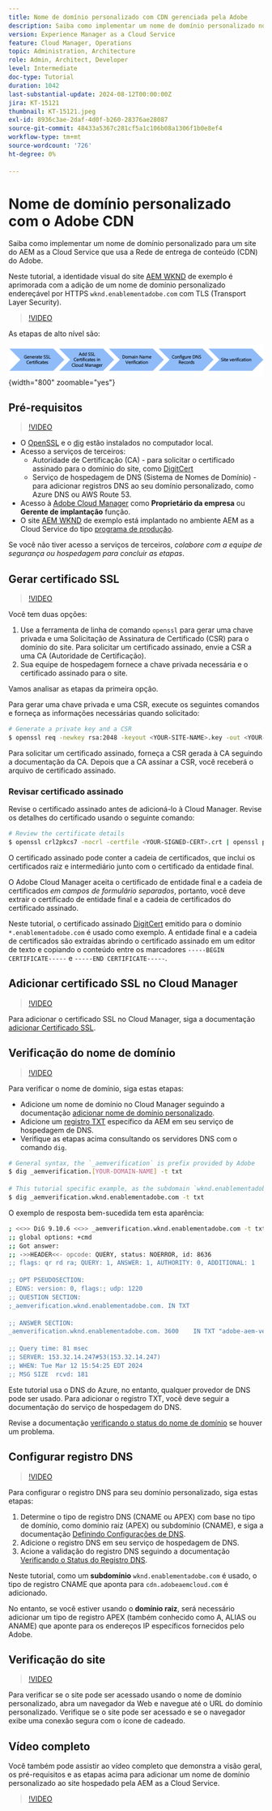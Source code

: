 ```yaml
---
title: Nome de domínio personalizado com CDN gerenciada pela Adobe
description: Saiba como implementar um nome de domínio personalizado no site da AEM as a Cloud Service que usa um CDN gerenciado pela Adobe.
version: Experience Manager as a Cloud Service
feature: Cloud Manager, Operations
topic: Administration, Architecture
role: Admin, Architect, Developer
level: Intermediate
doc-type: Tutorial
duration: 1042
last-substantial-update: 2024-08-12T00:00:00Z
jira: KT-15121
thumbnail: KT-15121.jpeg
exl-id: 8936c3ae-2daf-4d0f-b260-28376ae28087
source-git-commit: 48433a5367c281cf5a1c106b08a1306f1b0e8ef4
workflow-type: tm+mt
source-wordcount: '726'
ht-degree: 0%

---
```


# Nome de domínio personalizado com o Adobe CDN

Saiba como implementar um nome de domínio personalizado para um site do AEM as a Cloud Service que usa a Rede de entrega de conteúdo (CDN) do Adobe.

Neste tutorial, a identidade visual do site [AEM WKND](https://github.com/adobe/aem-guides-wknd) de exemplo é aprimorada com a adição de um nome de domínio personalizado endereçável por HTTPS `wknd.enablementadobe.com` com TLS (Transport Layer Security).

>[!VIDEO](https://video.tv.adobe.com/v/3427903?quality=12&learn=on)

As etapas de alto nível são:

![Nome de Domínio Personalizado com Adobe CDN](./assets/add-custom-domain-name-with-Adobe-CDN.png){width="800" zoomable="yes"}

## Pré-requisitos

>[!VIDEO](https://video.tv.adobe.com/v/3427909?quality=12&learn=on)

- O [OpenSSL](https://www.openssl.org/) e o [dig](https://www.isc.org/blogs/dns-checker/) estão instalados no computador local.
- Acesso a serviços de terceiros:
   - Autoridade de Certificação (CA) - para solicitar o certificado assinado para o domínio do site, como [DigitCert](https://www.digicert.com/)
   - Serviço de hospedagem de DNS (Sistema de Nomes de Domínio) - para adicionar registros DNS ao seu domínio personalizado, como Azure DNS ou AWS Route 53.
- Acesso à [Adobe Cloud Manager](https://my.cloudmanager.adobe.com/) como **Proprietário da empresa** ou **Gerente de implantação** função.
- O site [AEM WKND](https://github.com/adobe/aem-guides-wknd) de exemplo está implantado no ambiente AEM as a Cloud Service do tipo [programa de produção](https://experienceleague.adobe.com/pt-br/docs/experience-manager-cloud-service/content/implementing/using-cloud-manager/programs/introduction-production-programs).

Se você não tiver acesso a serviços de terceiros, _colabore com a equipe de segurança ou hospedagem para concluir as etapas_.

## Gerar certificado SSL

>[!VIDEO](https://video.tv.adobe.com/v/3441486?quality=12&learn=on&captions=por_br)

Você tem duas opções:

1. Use a ferramenta de linha de comando `openssl` para gerar uma chave privada e uma Solicitação de Assinatura de Certificado (CSR) para o domínio do site. Para solicitar um certificado assinado, envie a CSR a uma CA (Autoridade de Certificação).
1. Sua equipe de hospedagem fornece a chave privada necessária e o certificado assinado para o site.

Vamos analisar as etapas da primeira opção.

Para gerar uma chave privada e uma CSR, execute os seguintes comandos e forneça as informações necessárias quando solicitado:

```bash
# Generate a private key and a CSR
$ openssl req -newkey rsa:2048 -keyout <YOUR-SITE-NAME>.key -out <YOUR-SITE-NAME>.csr -nodes
```

Para solicitar um certificado assinado, forneça a CSR gerada à CA seguindo a documentação da CA. Depois que a CA assinar a CSR, você receberá o arquivo de certificado assinado.

### Revisar certificado assinado

Revise o certificado assinado antes de adicioná-lo à Cloud Manager. Revise os detalhes do certificado usando o seguinte comando:

```bash
# Review the certificate details
$ openssl crl2pkcs7 -nocrl -certfile <YOUR-SIGNED-CERT>.crt | openssl pkcs7 -print_certs -noout
```

O certificado assinado pode conter a cadeia de certificados, que inclui os certificados raiz e intermediário junto com o certificado da entidade final.

O Adobe Cloud Manager aceita o certificado de entidade final e a cadeia de certificados _em campos de formulário separados_, portanto, você deve extrair o certificado de entidade final e a cadeia de certificados do certificado assinado.

Neste tutorial, o certificado assinado [DigitCert](https://www.digicert.com/) emitido para o domínio `*.enablementadobe.com` é usado como exemplo. A entidade final e a cadeia de certificados são extraídas abrindo o certificado assinado em um editor de texto e copiando o conteúdo entre os marcadores `-----BEGIN CERTIFICATE-----` e `-----END CERTIFICATE-----`.

## Adicionar certificado SSL no Cloud Manager

>[!VIDEO](https://video.tv.adobe.com/v/3427906?quality=12&learn=on)

Para adicionar o certificado SSL no Cloud Manager, siga a documentação [adicionar Certificado SSL](https://experienceleague.adobe.com/pt-br/docs/experience-manager-cloud-service/content/implementing/using-cloud-manager/manage-ssl-certificates/add-ssl-certificate).

## Verificação do nome de domínio

>[!VIDEO](https://video.tv.adobe.com/v/3427905?quality=12&learn=on)

Para verificar o nome de domínio, siga estas etapas:

- Adicione um nome de domínio no Cloud Manager seguindo a documentação [adicionar nome de domínio personalizado](https://experienceleague.adobe.com/pt-br/docs/experience-manager-cloud-service/content/implementing/using-cloud-manager/custom-domain-names/add-custom-domain-name).
- Adicione um [registro TXT](https://experienceleague.adobe.com/pt-br/docs/experience-manager-cloud-service/content/implementing/using-cloud-manager/custom-domain-names/add-text-record) específico da AEM em seu serviço de hospedagem de DNS.
- Verifique as etapas acima consultando os servidores DNS com o comando `dig`.

```bash
# General syntax, the `_aemverification` is prefix provided by Adobe
$ dig _aemverification.[YOUR-DOMAIN-NAME] -t txt

# This tutorial specific example, as the subdomain `wknd.enablementadobe.com` is used
$ dig _aemverification.wknd.enablementadobe.com -t txt
```

O exemplo de resposta bem-sucedida tem esta aparência:

```bash
; <<>> DiG 9.10.6 <<>> _aemverification.wknd.enablementadobe.com -t txt
;; global options: +cmd
;; Got answer:
;; ->>HEADER<<- opcode: QUERY, status: NOERROR, id: 8636
;; flags: qr rd ra; QUERY: 1, ANSWER: 1, AUTHORITY: 0, ADDITIONAL: 1

;; OPT PSEUDOSECTION:
; EDNS: version: 0, flags:; udp: 1220
;; QUESTION SECTION:
;_aemverification.wknd.enablementadobe.com. IN TXT

;; ANSWER SECTION:
_aemverification.wknd.enablementadobe.com. 3600    IN TXT "adobe-aem-verification=wknd.enablementadobe.com/105881/991000/bef0e843-9280-4385-9984-357ed9a4217b"

;; Query time: 81 msec
;; SERVER: 153.32.14.247#53(153.32.14.247)
;; WHEN: Tue Mar 12 15:54:25 EDT 2024
;; MSG SIZE  rcvd: 181
```

Este tutorial usa o DNS do Azure, no entanto, qualquer provedor de DNS pode ser usado. Para adicionar o registro TXT, você deve seguir a documentação do serviço de hospedagem do DNS.

Revise a documentação [verificando o status do nome de domínio](https://experienceleague.adobe.com/pt-br/docs/experience-manager-cloud-service/content/implementing/using-cloud-manager/custom-domain-names/check-domain-name-status) se houver um problema.

## Configurar registro DNS

>[!VIDEO](https://video.tv.adobe.com/v/3427907?quality=12&learn=on)

Para configurar o registro DNS para seu domínio personalizado, siga estas etapas:

1. Determine o tipo de registro DNS (CNAME ou APEX) com base no tipo de domínio, como domínio raiz (APEX) ou subdomínio (CNAME), e siga a documentação [Definindo Configurações de DNS](https://experienceleague.adobe.com/pt-br/docs/experience-manager-cloud-service/content/implementing/using-cloud-manager/custom-domain-names/configure-dns-settings).
1. Adicione o registro DNS em seu serviço de hospedagem de DNS.
1. Acione a validação do registro DNS seguindo a documentação [Verificando o Status do Registro DNS](https://experienceleague.adobe.com/pt-br/docs/experience-manager-cloud-service/content/implementing/using-cloud-manager/custom-domain-names/check-dns-record-status).

Neste tutorial, como um **subdomínio** `wknd.enablementadobe.com` é usado, o tipo de registro CNAME que aponta para `cdn.adobeaemcloud.com` é adicionado.

No entanto, se você estiver usando o **domínio raiz**, será necessário adicionar um tipo de registro APEX (também conhecido como A, ALIAS ou ANAME) que aponte para os endereços IP específicos fornecidos pelo Adobe.

## Verificação do site

>[!VIDEO](https://video.tv.adobe.com/v/3427904?quality=12&learn=on)

Para verificar se o site pode ser acessado usando o nome de domínio personalizado, abra um navegador da Web e navegue até o URL do domínio personalizado. Verifique se o site pode ser acessado e se o navegador exibe uma conexão segura com o ícone de cadeado.

## Vídeo completo

Você também pode assistir ao vídeo completo que demonstra a visão geral, os pré-requisitos e as etapas acima para adicionar um nome de domínio personalizado ao site hospedado pela AEM as a Cloud Service.

>[!VIDEO](https://video.tv.adobe.com/v/3427817?quality=12&learn=on)
